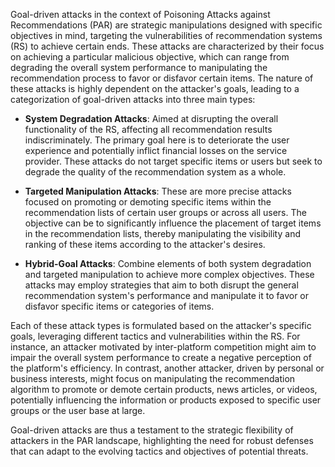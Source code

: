 Goal-driven attacks in the context of Poisoning Attacks against Recommendations (PAR) are strategic manipulations designed with specific objectives in mind, targeting the vulnerabilities of recommendation systems (RS) to achieve certain ends. These attacks are characterized by their focus on achieving a particular malicious objective, which can range from degrading the overall system performance to manipulating the recommendation process to favor or disfavor certain items. The nature of these attacks is highly dependent on the attacker's goals, leading to a categorization of goal-driven attacks into three main types:

- **System Degradation Attacks**: Aimed at disrupting the overall functionality of the RS, affecting all recommendation results indiscriminately. The primary goal here is to deteriorate the user experience and potentially inflict financial losses on the service provider. These attacks do not target specific items or users but seek to degrade the quality of the recommendation system as a whole.

- **Targeted Manipulation Attacks**: These are more precise attacks focused on promoting or demoting specific items within the recommendation lists of certain user groups or across all users. The objective can be to significantly influence the placement of target items in the recommendation lists, thereby manipulating the visibility and ranking of these items according to the attacker's desires.

- **Hybrid-Goal Attacks**: Combine elements of both system degradation and targeted manipulation to achieve more complex objectives. These attacks may employ strategies that aim to both disrupt the general recommendation system's performance and manipulate it to favor or disfavor specific items or categories of items.

Each of these attack types is formulated based on the attacker's specific goals, leveraging different tactics and vulnerabilities within the RS. For instance, an attacker motivated by inter-platform competition might aim to impair the overall system performance to create a negative perception of the platform's efficiency. In contrast, another attacker, driven by personal or business interests, might focus on manipulating the recommendation algorithm to promote or demote certain products, news articles, or videos, potentially influencing the information or products exposed to specific user groups or the user base at large.

Goal-driven attacks are thus a testament to the strategic flexibility of attackers in the PAR landscape, highlighting the need for robust defenses that can adapt to the evolving tactics and objectives of potential threats.